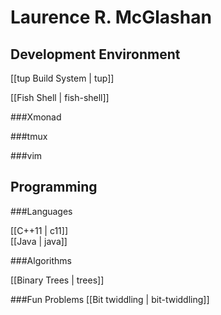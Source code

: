 Laurence R. McGlashan
=====================

Development Environment
-----------------------

[[tup Build System | tup]]

[[Fish Shell | fish-shell]]

###Xmonad

###tmux

###vim

Programming
-----------

###Languages

[[C++11 | c11]]  
[[Java | java]]

###Algorithms

[[Binary Trees | trees]]

###Fun Problems
[[Bit twiddling | bit-twiddling]]
